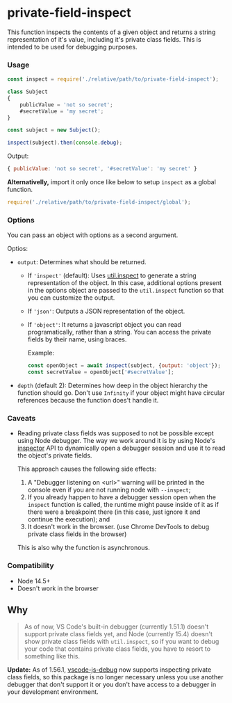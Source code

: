 # private-field-inspect

This function inspects the contents of a given object and returns a string representation of it's value,
including it's private class fields.
This is intended to be used for debugging purposes.

### Usage

```js
const inspect = require('./relative/path/to/private-field-inspect');

class Subject
{
	publicValue = 'not so secret';
	#secretValue = 'my secret';
}

const subject = new Subject();

inspect(subject).then(console.debug);
```

Output:

```js
{ publicValue: 'not so secret', '#secretValue': 'my secret' }
```

**Alternativelly,** import it only once like below to setup `inspect` as a global function.

```js
require('./relative/path/to/private-field-inspect/global');
```

### Options

You can pass an object with options as a second argument.

Optios:

- `output`: Determines what should be returned.
	- If `'inspect'` (default): Uses [util.inspect](https://nodejs.org/api/util.html#util_util_inspect_object_options)
	to generate a string representation of the object.
	In this case, additional options present in the options object are passed to the `util.inspect` function so that you
	can customize the output.
	- If `'json'`: Outputs a JSON representation of the object.
	- If `'object'`: It returns a javascript object you can read programatically, rather than a string.
	You can access the private fields by their name, using braces.

		Example:

		```js
		const openObject = await inspect(subject, {output: 'object'});
		const secretValue = openObject['#secretValue'];
		```
- `depth` (default 2): Determines how deep in the object hierarchy the function should go.
	Don't use `Infinity` if your object might have circular references because the function does't handle it.

### Caveats

- Reading private class fields was supposed to not be possible except using Node debugger.
	The way we work around it is by using Node's [inspector](https://nodejs.org/api/inspector.html) API to dynamically open
	a debugger session and use it to read the object's private fields.

	This approach causes the following side effects:

	1. A "Debugger listening on \<url>" warning will be printed in the console even if you are not running node with
		`--inspect`;
	1. If you already happen to have a debugger session open when the `inspect` function is called,
		the runtime might pause inside of it as if there were a breakpoint there
		(in this case, just ignore it and continue the execution); and
	1. It doesn't work in the browser.
		(use Chrome DevTools to debug private class fields in the browser)

	This is also why the function is asynchronous.

### Compatibility

- Node 14.5+
- Doesn't work in the browser

## Why

> As of now, VS Code's built-in debugger (currently 1.51.1) doesn't support private class fields yet, and Node (currently 15.4)
doesn't show private class fields with `util.inspect`, so if you want to debug your code that contains private class fields,
you have to resort to something like this.

**Update:** As of 1.56.1, [vscode-js-debug](github.com/microsoft/vscode-js-debug) now supports inspecting private class fields,
so this package is no longer necessary unless you use another debugger that don't support it or you don't have access to a
debugger in your development environment.
